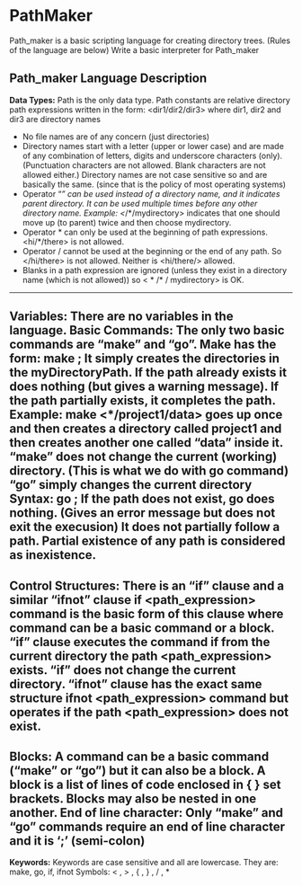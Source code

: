 # PathMaker
Path_maker is a basic scripting language for creating directory trees. (Rules of the language are below) Write a basic interpreter for Path_maker
## Path_maker Language Description
**Data Types:** Path is the only data type. Path constants are relative directory path expressions written in the form:
<dir1/dir2/dir3> where dir1, dir2 and dir3 are directory names <br>
- No file names are of any concern (just directories)
- Directory names start with a letter (upper or lower case) and are made of any combination of letters, digits and underscore characters (only). (Punctuation characters are not allowed. Blank characters are not allowed either.) Directory names are not case sensitive so <AA> and <aa> are basically the same. (since that is the policy of most operating systems)
- Operator “*” can be used instead of a directory name, and it indicates parent directory. It can be used multiple times before any other directory name.
Example: <*/*/mydirectory> indicates that one should move up (to parent) twice and then choose mydirectory.
- Operator * can only be used at the beginning of path expressions. <hi/*/there> is not allowed.
- Operator / cannot be used at the beginning or the end of any path. So </hi/there> is not allowed. Neither is <hi/there/> allowed.
- Blanks in a path expression are ignored (unless they exist in a directory name (which is not allowed)) so < * /* / mydirectory> is OK.
---------------------------
 **Variables:** There are no variables in the language.
**Basic Commands:** The only two basic commands are “make” and “go”. Make has the form:
make <myDirectoryPath>;
It simply creates the directories in the myDirectoryPath. If the path already exists it does nothing (but gives a warning message). If the path partially exists, it completes the path.
Example: make <*/project1/data> goes up once and then creates a directory called project1 and then creates another one called “data” inside it.
“make” does not change the current (working) directory. (This is what we do with go command)
“go” simply changes the current directory
Syntax: go <myPathExpression>;
If the path does not exist, go does nothing. (Gives an error message but does not exit the execusion) It does not partially follow a path. Partial existence of any path is considered as inexistence.
-------------------------
**Control Structures:** There is an “if” clause and a similar “ifnot” clause
if <path_expression> command
is the basic form of this clause where command can be a basic command or a block. “if” clause executes the command if from the current directory the path <path_expression> exists.
“if” does not change the current directory.
“ifnot” clause has the exact same structure
ifnot <path_expression> command
but operates if the path <path_expression> does not exist.
---------------
**Blocks:** A command can be a basic command (“make” or “go”) but it can also be a block. A block is a list of lines of code enclosed in { } set brackets. Blocks may also be nested in one another.
End of line character: Only “make” and “go” commands require an end of line character and it is ‘;’ (semi-colon)
----------------
**Keywords:** Keywords are case sensitive and all are lowercase. They are:
make, go, if, ifnot
Symbols: < , > , { , } , / , *
